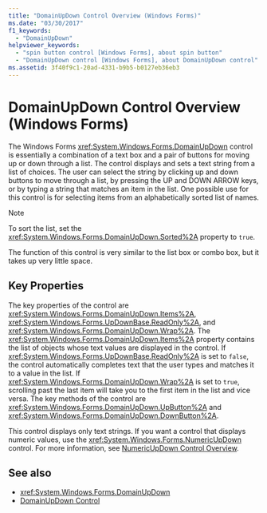 ```yaml
---
title: "DomainUpDown Control Overview (Windows Forms)"
ms.date: "03/30/2017"
f1_keywords: 
  - "DomainUpDown"
helpviewer_keywords: 
  - "spin button control [Windows Forms], about spin button"
  - "DomainUpDown control [Windows Forms], about DomainUpDown control"
ms.assetid: 3f40f9c1-20ad-4331-b9b5-b0127eb36eb3
---
```

# DomainUpDown Control Overview (Windows Forms)
The Windows Forms <xref:System.Windows.Forms.DomainUpDown> control is essentially a combination of a text box and a pair of buttons for moving up or down through a list. The control displays and sets a text string from a list of choices. The user can select the string by clicking up and down buttons to move through a list, by pressing the UP and DOWN ARROW keys, or by typing a string that matches an item in the list. One possible use for this control is for selecting items from an alphabetically sorted list of names.  
  
> [!NOTE]
> To sort the list, set the <xref:System.Windows.Forms.DomainUpDown.Sorted%2A> property to `true`.  
  
 The function of this control is very similar to the list box or combo box, but it takes up very little space.  
  
## Key Properties  
 The key properties of the control are <xref:System.Windows.Forms.DomainUpDown.Items%2A>, <xref:System.Windows.Forms.UpDownBase.ReadOnly%2A>, and <xref:System.Windows.Forms.DomainUpDown.Wrap%2A>. The <xref:System.Windows.Forms.DomainUpDown.Items%2A> property contains the list of objects whose text values are displayed in the control. If <xref:System.Windows.Forms.UpDownBase.ReadOnly%2A> is set to `false`, the control automatically completes text that the user types and matches it to a value in the list. If <xref:System.Windows.Forms.DomainUpDown.Wrap%2A> is set to `true`, scrolling past the last item will take you to the first item in the list and vice versa. The key methods of the control are <xref:System.Windows.Forms.DomainUpDown.UpButton%2A> and <xref:System.Windows.Forms.DomainUpDown.DownButton%2A>.  
  
 This control displays only text strings. If you want a control that displays numeric values, use the <xref:System.Windows.Forms.NumericUpDown> control. For more information, see [NumericUpDown Control Overview](numericupdown-control-overview-windows-forms.md).  
  
## See also

- <xref:System.Windows.Forms.DomainUpDown>
- [DomainUpDown Control](domainupdown-control-windows-forms.md)
